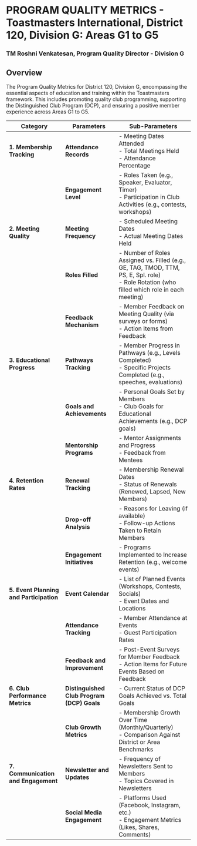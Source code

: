 # PROGRAM QUALITY METRICS - Toastmasters International, District 120, Division G: Areas G1 to G5
### TM Roshni Venkatesan, Program Quality Director - Division G

## Overview
The Program Quality Metrics for District 120, Division G, encompassing the essential aspects of education and training within the Toastmasters framework. This includes promoting quality club programming, supporting the Distinguished Club Program (DCP), and ensuring a positive member experience across Areas G1 to G5.



| **Category**                   | **Parameters**                                                       | **Sub-Parameters**                                                                                     |
|--------------------------------|---------------------------------------------------------------------|--------------------------------------------------------------------------------------------------------|
| **1. Membership Tracking**     | **Attendance Records**                                             | - Meeting Dates Attended<br>- Total Meetings Held<br>- Attendance Percentage                          |
|                                | **Engagement Level**                                              | - Roles Taken (e.g., Speaker, Evaluator, Timer)<br>- Participation in Club Activities (e.g., contests, workshops) |
| **2. Meeting Quality**         | **Meeting Frequency**                                             | - Scheduled Meeting Dates<br>- Actual Meeting Dates Held                                             |
|                                | **Roles Filled**                                                  | - Number of Roles Assigned vs. Filled (e.g., GE, TAG, TMOD, TTM, PS, E, Spl. role)<br>- Role Rotation (who filled which role in each meeting) |
|                                | **Feedback Mechanism**                                            | - Member Feedback on Meeting Quality (via surveys or forms)<br>- Action Items from Feedback            |
| **3. Educational Progress**    | **Pathways Tracking**                                             | - Member Progress in Pathways (e.g., Levels Completed)<br>- Specific Projects Completed (e.g., speeches, evaluations) |
|                                | **Goals and Achievements**                                        | - Personal Goals Set by Members<br>- Club Goals for Educational Achievements (e.g., DCP goals)       |
|                                | **Mentorship Programs**                                           | - Mentor Assignments and Progress<br>- Feedback from Mentees                                          |
| **4. Retention Rates**         | **Renewal Tracking**                                              | - Membership Renewal Dates<br>- Status of Renewals (Renewed, Lapsed, New Members)                     |
|                                | **Drop-off Analysis**                                             | - Reasons for Leaving (if available)<br>- Follow-up Actions Taken to Retain Members                   |
|                                | **Engagement Initiatives**                                        | - Programs Implemented to Increase Retention (e.g., welcome events)                                   |
| **5. Event Planning and Participation** | **Event Calendar**                                         | - List of Planned Events (Workshops, Contests, Socials)<br>- Event Dates and Locations               |
|                                | **Attendance Tracking**                                           | - Member Attendance at Events<br>- Guest Participation Rates                                          |
|                                | **Feedback and Improvement**                                      | - Post-Event Surveys for Member Feedback<br>- Action Items for Future Events Based on Feedback        |
| **6. Club Performance Metrics**| **Distinguished Club Program (DCP) Goals**                       | - Current Status of DCP Goals Achieved vs. Total Goals                                               |
|                                | **Club Growth Metrics**                                           | - Membership Growth Over Time (Monthly/Quarterly)<br>- Comparison Against District or Area Benchmarks  |
| **7. Communication and Engagement** | **Newsletter and Updates**                                   | - Frequency of Newsletters Sent to Members<br>- Topics Covered in Newsletters                         |
|                                | **Social Media Engagement**                                       | - Platforms Used (Facebook, Instagram, etc.)<br>- Engagement Metrics (Likes, Shares, Comments)        |
